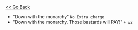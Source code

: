 [<< Go Back](https://pikakid98.github.io/support-me/hire-me)

- "Down with the monarchy" `No Extra charge`
- "Down with the monarchy. Those bastards will PAY!" `+ £2`